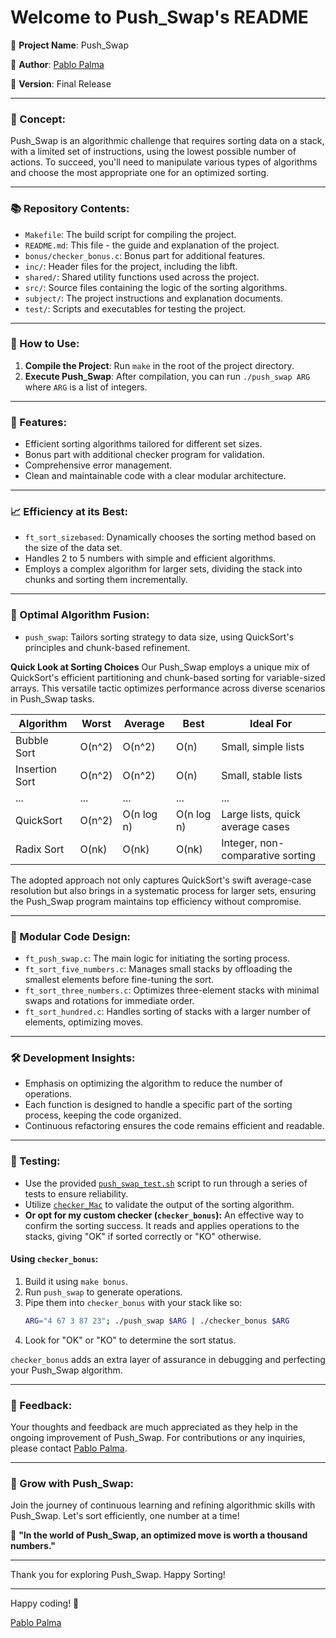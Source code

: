 # Welcome to Push_Swap's README

🚀 **Project Name**: Push_Swap

👤 **Author**: [Pablo Palma](https://www.linkedin.com/in/pablopalmarodríguez/)

📆 **Version**: Final Release

---

### 🧠 Concept:
Push_Swap is an algorithmic challenge that requires sorting data on a stack, with a limited set of instructions, using the lowest possible number of actions. To succeed, you'll need to manipulate various types of algorithms and choose the most appropriate one for an optimized sorting.

---

### 📚 Repository Contents:

- `Makefile`: The build script for compiling the project.
- `README.md`: This file - the guide and explanation of the project.
- `bonus/checker_bonus.c`: Bonus part for additional features.
- `inc/`: Header files for the project, including the libft.
- `shared/`: Shared utility functions used across the project.
- `src/`: Source files containing the logic of the sorting algorithms.
- `subject/`: The project instructions and explanation documents.
- `test/`: Scripts and executables for testing the project.

---

### 🔨 How to Use:

1. **Compile the Project**: Run `make` in the root of the project directory.
2. **Execute Push_Swap**: After compilation, you can run `./push_swap ARG` where `ARG` is a list of integers.

---

### 🌟 Features:

- Efficient sorting algorithms tailored for different set sizes.
- Bonus part with additional checker program for validation.
- Comprehensive error management.
- Clean and maintainable code with a clear modular architecture.

---

### 📈 Efficiency at its Best:

- `ft_sort_sizebased`: Dynamically chooses the sorting method based on the size of the data set.
- Handles 2 to 5 numbers with simple and efficient algorithms.
- Employs a complex algorithm for larger sets, dividing the stack into chunks and sorting them incrementally.

---
### 🚀 Optimal Algorithm Fusion:

- `push_swap`: Tailors sorting strategy to data size, using QuickSort's principles and chunk-based refinement.

**Quick Look at Sorting Choices**
Our Push_Swap employs a unique mix of QuickSort's efficient partitioning and chunk-based sorting for variable-sized arrays. This versatile tactic optimizes performance across diverse scenarios in Push_Swap tasks.

| Algorithm       | Worst    | Average   | Best      | Ideal For                          |
|-----------------|----------|-----------|-----------|------------------------------------|
| Bubble Sort     | O(n^2)   | O(n^2)    | O(n)      | Small, simple lists                |
| Insertion Sort  | O(n^2)   | O(n^2)    | O(n)      | Small, stable lists                |
| ...             | ...      | ...       | ...       | ...                                |
| QuickSort       | O(n^2)   | O(n log n)| O(n log n)| Large lists, quick average cases   |
| Radix Sort      | O(nk)    | O(nk)     | O(nk)     | Integer, non-comparative sorting   |

The adopted approach not only captures QuickSort's swift average-case resolution but also brings in a systematic process for larger sets, ensuring the Push_Swap program maintains top efficiency without compromise.

---

### 🧩 Modular Code Design:

- `ft_push_swap.c`: The main logic for initiating the sorting process.
- `ft_sort_five_numbers.c`: Manages small stacks by offloading the smallest elements before fine-tuning the sort.
- `ft_sort_three_numbers.c`: Optimizes three-element stacks with minimal swaps and rotations for immediate order.
- `ft_sort_hundred.c`: Handles sorting of stacks with a larger number of elements, optimizing moves.

---

### 🛠 Development Insights:

- Emphasis on optimizing the algorithm to reduce the number of operations.
- Each function is designed to handle a specific part of the sorting process, keeping the code organized.
- Continuous refactoring ensures the code remains efficient and readable.

---

### 🎯 Testing:

- Use the provided [`push_swap_test.sh`](https://github.com/Pablo-Palma/Push_swap/blob/main/test/push_swap_test.sh) script to run through a series of tests to ensure reliability.
- Utilize [`checker_Mac`](https://github.com/Pablo-Palma/Push_swap/blob/main/test/checker_Mac) to validate the output of the sorting algorithm.
- **Or opt for my custom checker (`checker_bonus`):** An effective way to confirm the sorting success. It reads and applies operations to the stacks, giving "OK" if sorted correctly or "KO" otherwise.

#### Using `checker_bonus`:
1. Build it using `make bonus`.
2. Run `push_swap` to generate operations.
3. Pipe them into `checker_bonus` with your stack like so:
   ```sh
   ARG="4 67 3 87 23"; ./push_swap $ARG | ./checker_bonus $ARG
   ```
4. Look for "OK" or "KO" to determine the sort status.

`checker_bonus` adds an extra layer of assurance in debugging and perfecting your Push_Swap algorithm.

---

### 📣 Feedback:

Your thoughts and feedback are much appreciated as they help in the ongoing improvement of Push_Swap. For contributions or any inquiries, please contact [Pablo Palma](mailto:pablopalmappr@gmail.com).

---

### 🌱 Grow with Push_Swap:

Join the journey of continuous learning and refining algorithmic skills with Push_Swap. Let's sort efficiently, one number at a time!

🔁 **"In the world of Push_Swap, an optimized move is worth a thousand numbers."**

---

Thank you for exploring Push_Swap. Happy Sorting!

---

Happy coding! 🎉

[Pablo Palma](mailto:pablopalmappr@gmail.com)
